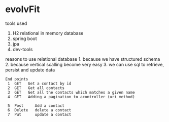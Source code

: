 # evolvFit
tools used 
  1. H2 relational in memory database
  2. spring boot
  3. jpa
  4. dev-tools
  
  reasons to use relational database
    1. because we have structured schema
    2. because vertical scalling become very easy 
    3. we can use sql to retrieve, persist and update data
    
    
    End points
     1  GET   Get a contact by id
     2  GET   Get all contacts
     3  GET   Get all the contacts which matches a given name
     4  GET   Adding a pagination to acontroller (uri method)
     
     5  Post     Add a contact
     6  Delete   delete a contact
     7  Put      update a contact 
  
  
